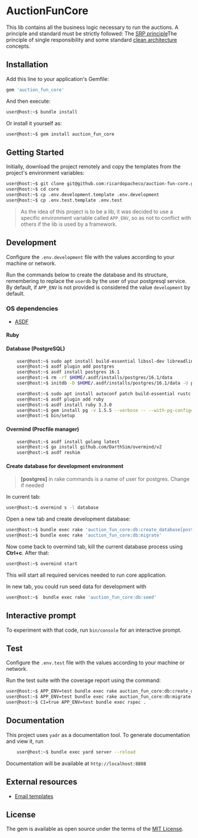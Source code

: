 # AuctionFunCore

This lib contains all the business logic necessary to run the auctions. A principle and standard must be strictly followed: The [SRP principle](https://en.wikipedia.org/wiki/Single_responsibility_principle)The principle of single responsibility and some standard [clean architecture](https://blog.cleancoder.com/uncle-bob/2012/08/13/the-clean-architecture.html) concepts.

## Installation

Add this line to your application's Gemfile:

```ruby
gem 'auction_fun_core'
```

And then execute:

```sh
user@host:~$ bundle install
```

Or install it yourself as:

```sh
user@host:~$ gem install auction_fun_core
```

## Getting Started

Initially, download the project remotely and copy the templates from the project's environment variables:

```sh
user@host:~$ git clone git@github.com:ricardopacheco/auction-fun-core.git core
user@host:~$ cd core
user@host:~$ cp .env.development.template .env.development
user@host:~$ cp .env.test.template .env.test
```

> As the idea of this project is to be a lib, it was decided to use a specific environment variable called `APP_ENV`, so as not to conflict with others if the lib is used by a framework.

## Development

Configure the `.env.development` file with the values according to your machine or network.

Run the commands below to create the database and its structure, remembering to replace
the `userdb` by the user of your postgresql service. By default, if `APP_ENV` is not provided
is considered the value `development` by default.

### OS dependencies

- [ASDF](https://asdf-vm.com/#/core-manage-asdf)

#### Ruby

#### Database (PostgreSQL)

```sh
    user@host:~$ sudo apt install build-essential libssl-dev libreadline-dev zlib1g-dev libcurl4-openssl-dev uuid-dev
    user@host:~$ asdf plugin add postgres
    user@host:~$ asdf install postgres 16.1
    user@host:~$ rm -rf $HOME/.asdf/installs/postgres/16.1/data
    user@host:~$ initdb -D $HOME/.asdf/installs/postgres/16.1/data -U postgres
```

```sh
    user@host:~$ sudo apt install autoconf patch build-essential rustc libssl-dev libyaml-dev libreadline6-dev zlib1g-dev libgmp-dev libncurses5-dev libffi-dev libgdbm6 libgdbm-dev libdb-dev uuid-dev
    user@host:~$ asdf plugin add ruby
    user@host:~$ asdf install ruby 3.3.0
    user@host:~$ gem install pg -v 1.5.5 --verbose -- --with-pg-config=$HOME/.asdf/installs/postgres/16.1/bin/pg_config # Fix pg_config
    user@host:~$ bin/setup
```

#### Overmind (Procfile manager)

```sh
    user@host:~$ asdf install golang latest
    user@host:~$ go install github.com/DarthSim/overmind/v2
    user@host:~$ asdf reshim
```

#### Create database for development environment

> **[postgres]** in rake commands is a name of user for postgres. Change if needed

In current tab:

```sh
user@host:~$ overmind s -l database
```

Open a new tab and create development database:

```sh
user@host:~$ bundle exec rake 'auction_fun_core:db:create_database[postgres]'
user@host:~$ bundle exec rake 'auction_fun_core:db:migrate'
```

Now come back to overmind tab, kill the current database process using **Ctrl+c**. After that:

```sh
user@host:~$ overmind start
```

This will start all required services needed to run core application.

In new tab, you could run seed data for development with

```sh
user@host:~$  bundle exec rake 'auction_fun_core:db:seed'
```

## Interactive prompt

To experiment with that code, run `bin/console` for an interactive prompt.

## Test

Configure the `.env.test` file with the values according to your machine or network.

Run the test suite with the coverage report using the command:

```sh
user@host:~$ APP_ENV=test bundle exec rake auction_fun_core:db:create_database[userdb]
user@host:~$ APP_ENV=test bundle exec rake auction_fun_core:db:migrate
user@host:~$ CI=true APP_ENV=test bundle exec rspec .
```

## Documentation

This project uses `yadr` as a documentation tool. To generate documentation and view it, run

```sh
    user@host:~$ bundle exec yard server --reload
```

Documentation will be available at `http://localhost:8808`

## External resources

- [Email templates](https://codedmails.com/)

## License

The gem is available as open source under the terms of the [MIT License](https://opensource.org/licenses/MIT).
